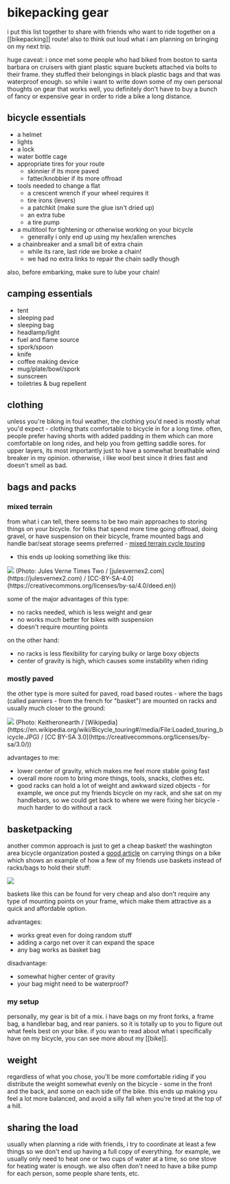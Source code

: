 # bikepacking gear

i put this list together to share with friends who want to ride together on a
[[bikepacking]] route! also to think out loud what i am planning on bringing on
my next trip.

huge caveat: i once met some people who had biked from boston to santa barbara
on cruisers with giant plastic square buckets attached via bolts to their
frame. they stuffed their belongings in black plastic bags and that was
waterproof enough. so while i want to write down some of my own personal
thoughts on gear that works well, you definitely don't have to buy a bunch of
fancy or expensive gear in order to ride a bike a long distance.

## bicycle essentials

* a helmet
* lights
* a lock
* water bottle cage
* appropriate tires for your route
    * skinnier if its more paved
    * fatter/knobbier if its more offroad
* tools needed to change a flat
    * a crescent wrench if your wheel requires it
    * tire irons (levers)
    * a patchkit (make sure the glue isn't dried up)
    * an extra tube
    * a tire pump
* a multitool for tightening or otherwise working on your bicycle
    * generally i only end up using my hex/allen wrenches
* a chainbreaker and a small bit of extra chain
    * while its rare, last ride we broke a chain!
    * we had no extra links to repair the chain sadly though

also, before embarking, make sure to lube your chain!

## camping essentials

* tent
* sleeping pad
* sleeping bag
* headlamp/light
* fuel and flame source
* spork/spoon
* knife
* coffee making device
* mug/plate/bowl/spork
* sunscreen
* toiletries & bug repellent

## clothing

unless you're biking in foul weather, the clothing you'd need is mostly what
you'd expect - clothing thats comfortable to bicycle in for a long time. often,
people prefer having shorts with added padding in them which can more
comfortable on long rides, and help you from getting saddle sores. for upper
layers, its most importantly just to have a somewhat breathable wind breaker in
my opinion. otherwise, i like wool best since it dries fast and doesn't smell
as bad.

## bags and packs

### mixed terrain

from what i can tell, there seems to be two main approaches to storing things
on your bicycle. for folks that spend more time going offroad, doing gravel, or
have suspension on their bicycle, frame mounted bags and handle bar/seat
storage seems preferred -
[mixed terrain cycle touring](https://en.wikipedia.org/wiki/Mixed_terrain_cycle_touring)
- this ends up looking something like this:

<img src="resources/img/dithered_mixed_touring_bicycle.webp"/>
(Photo: Jules Verne Times Two / [julesvernex2.com](https://julesvernex2.com) / [CC-BY-SA-4.0](https://creativecommons.org/licenses/by-sa/4.0/deed.en))

some of the major advantages of this type:
* no racks needed, which is less weight and gear
* no works much better for bikes with suspension
* doesn't require mounting points

on the other hand:
* no racks is less flexibility for carying bulky or large boxy objects
* center of gravity is high, which causes some instability when riding

### mostly paved

the other type is more suited for paved, road based routes - where the bags
(called panniers - from the french for "basket") are mounted on racks and
usually much closer to the ground:

<img src="resources/img/dithered_touring_bicycle.webp"/>
(Photo: Keitheronearth / [Wikipedia](https://en.wikipedia.org/wiki/Bicycle_touring#/media/File:Loaded_touring_bicycle.JPG) / [CC BY-SA 3.0](https://creativecommons.org/licenses/by-sa/3.0/))

advantages to me:
* lower center of gravity, which makes me feel more stable going fast
* overall more room to bring more things, tools, snacks, clothes etc.
* good racks can hold a lot of weight and awkward sized objects - for example, we once put my friends bicycle on my rack, and she sat on my handlebars, so we could get back to where we were fixing her bicycle - much harder to do without a rack

## basketpacking

another common approach is just to get a cheap basket! the washington area bicycle
organization posted a [good article](https://waba.org/blog/2020/04/carrying-stuff-on-bike/)
on carrying things on a bike which shows an example of how a few of my friends use baskets
instead of racks/bags to hold their stuff:

<img src="resources/img/dithered_bicycle_basket.webp"/>

baskets like this can be found for very cheap and also don't require any type
of mounting points on your frame, which make them attractive as a quick and
affordable option.

advantages:
* works great even for doing random stuff
* adding a cargo net over it can expand the space
* any bag works as basket bag

disadvantage:
* somewhat higher center of gravity
* your bag might need to be waterproof?

### my setup

personally, my gear is bit of a mix. i have bags on my front forks,
a frame bag, a handlebar bag, and rear paniers. so it is totally up to you to
figure out what feels best on your bike. if you wan to read about what i
specifically have on my bicycle, you can see more about my [[bike]].

## weight

regardless of what you chose, you'll
be more comfortable riding if you distribute the weight somewhat evenly on the
bicycle - some in the front and the back, and some on each side of the bike.
this ends up making you feel a lot more balanced, and avoid a silly fall when
you're tired at the top of a hill.

## sharing the load

usually when planning a ride with friends, i try to coordinate at least a few
things so we don't end up having a full copy of everything. for example, we
usually only need to heat one or two cups of water at a time, so one stove for
heating water is enough. we also often don't need to have a bike pump for each
person, some people share tents, etc.
